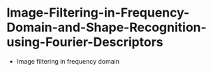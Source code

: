 # Image-Filtering-in-Frequency-Domain-and-Shape-Recognition-using-Fourier-Descriptors
* Image filtering in frequency domain
  
